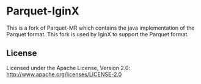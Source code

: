 # Parquet-IginX

This is a fork of Parquet-MR which contains the java implementation of the Parquet format. This fork is used by IginX to support the Parquet format.

## License

Licensed under the Apache License, Version 2.0: http://www.apache.org/licenses/LICENSE-2.0
